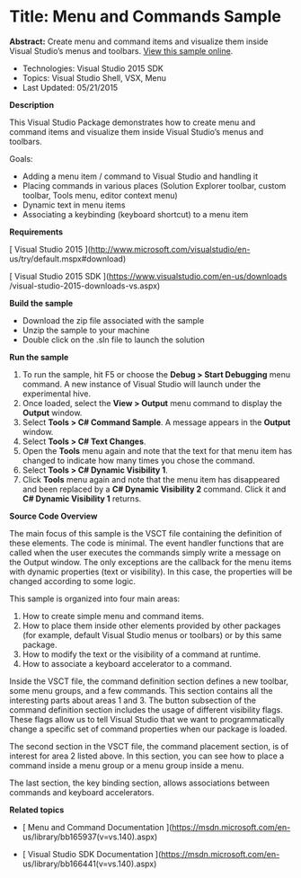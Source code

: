 

# Title: Menu and Commands Sample
**Abstract:** Create menu and command items and visualize them inside Visual
Studio’s menus and toolbars. [ View this sample online](https://github.com/Microsoft/VSSDK-Extensibility-Samples).

* Technologies: Visual Studio 2015 SDK
* Topics: Visual Studio Shell, VSX, Menu
* Last Updated: 05/21/2015

**Description**

This Visual Studio Package demonstrates how to create menu and command items
and visualize them inside Visual Studio’s menus and toolbars.

Goals:

  * Adding a menu item / command to Visual Studio and handling it 
  * Placing commands in various places (Solution Explorer toolbar, custom toolbar, Tools menu, editor context menu) 
  * Dynamic text in menu items 
  * Associating a keybinding (keyboard shortcut) to a menu item 



**Requirements**

[ Visual Studio 2015 ](http://www.microsoft.com/visualstudio/en-
us/try/default.mspx#download)

[ Visual Studio 2015 SDK ](https://www.visualstudio.com/en-us/downloads
/visual-studio-2015-downloads-vs.aspx)



**Build the sample**

  * Download the zip file associated with the sample 
  * Unzip the sample to your machine 
  * Double click on the .sln file to launch the solution 



**Run the sample**

  1. To run the sample, hit F5 or choose the **Debug &gt; Start Debugging** menu command. A new instance of Visual Studio will launch under the experimental hive. 
  2. Once loaded, select the **View &gt; Output** menu command to display the **Output** window. 
  3. Select **Tools &gt; C# Command Sample**. A message appears in the **Output** window. 
  4. Select **Tools &gt; C# Text Changes**. 
  5. Open the **Tools** menu again and note that the text for that menu item has changed to indicate how many times you chose the command. 
  6. Select **Tools &gt; C# Dynamic Visibility 1**. 
  7. Click **Tools** menu again and note that the menu item has disappeared and been replaced by a **C# Dynamic Visibility 2** command. Click it and **C# Dynamic Visibility 1** returns. 



**Source Code Overview**

The main focus of this sample is the VSCT file containing the definition of
these elements. The code is minimal. The event handler functions that are
called when the user executes the commands simply write a message on the
Output window. The only exceptions are the callback for the menu items with
dynamic properties (text or visibility). In this case, the properties will be
changed according to some logic.

This sample is organized into four main areas:

  1. How to create simple menu and command items. 
  2. How to place them inside other elements provided by other packages (for example, default Visual Studio menus or toolbars) or by this same package. 
  3. How to modify the text or the visibility of a command at runtime. 
  4. How to associate a keyboard accelerator to a command. 



Inside the VSCT file, the command definition section defines a new toolbar,
some menu groups, and a few commands. This section contains all the
interesting parts about areas 1 and 3. The button subsection of the command
definition section includes the usage of different visibility flags. These
flags allow us to tell Visual Studio that we want to programmatically change a
specific set of command properties when our package is loaded.

The second section in the VSCT file, the command placement section, is of
interest for area 2 listed above. In this section, you can see how to place a
command inside a menu group or a menu group inside a menu.

The last section, the key binding section, allows associations between
commands and keyboard accelerators.



**Related topics**

* [ Menu and Command Documentation ](https://msdn.microsoft.com/en-
us/library/bb165937(v=vs.140).aspx)

* [ Visual Studio SDK Documentation ](https://msdn.microsoft.com/en-
us/library/bb166441(v=vs.140).aspx)



